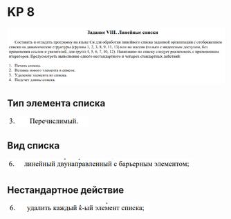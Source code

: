 # KP 8
![задание](task_kp8.png)
## Тип элемента списка
![перечислимый](var1_kp8.png)
## Вид списка
![линейный двунаправленный с барьерным элементом](var2_kp8.png)
## Нестандартное действие
![удаление каждого k-го элемента](var3_kp8.png)
